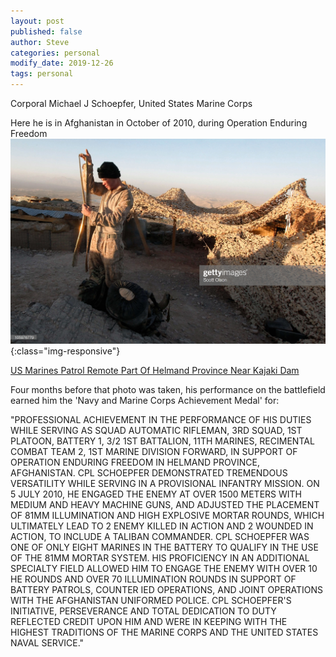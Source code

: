 ```yaml
---
layout: post
published: false
author: Steve
categories: personal
modify_date: 2019-12-26 
tags: personal
---
```

Corporal Michael J Schoepfer, United States Marine Corps  

Here he is in Afghanistan in October of 2010, during Operation Enduring Freedom![MJ](/img/MJ.jpg){:class="img-responsive"}

[US Marines Patrol Remote Part Of Helmand Province Near Kajaki Dam](https://www.gettyimages.com/detail/news-photo/marine-cpl-michael-schoepfer-of-staten-island-ny-with-india-news-photo/105976779)

Four months before that photo was taken, his performance on the battlefield earned him the 'Navy and Marine Corps Achievement Medal' for: 

"PROFESSIONAL ACHIEVEMENT IN THE PERFORMANCE OF HIS DUTIES WHILE SERVING AS SQUAD AUTOMATIC RIFLEMAN, 3RD SQUAD, 1ST PLATOON, BATTERY 1,  3/2 1ST BATTALION, 11TH MARINES, RECIMENTAL COMBAT TEAM 2, 1ST MARINE DIVISION FORWARD, IN SUPPORT OF OPERATION ENDURING FREEDOM IN HELMAND PROVINCE, AFGHANISTAN. 
CPL SCHOEPFER DEMONSTRATED TREMENDOUS VERSATILITY WHILE SERVING IN A PROVISIONAL INFANTRY MISSION. 
ON 5 JULY 2010, HE ENGAGED THE ENEMY AT OVER 1500 METERS WITH MEDIUM AND HEAVY MACHINE GUNS, AND ADJUSTED THE PLACEMENT OF 81MM ILLUMINATION AND HIGH EXPLOSIVE MORTAR ROUNDS, WHICH ULTIMATELY LEAD TO 2 ENEMY KILLED IN ACTION AND 2 WOUNDED IN ACTION, TO INCLUDE A TALIBAN COMMANDER.
CPL SCHOEPFER WAS ONE OF ONLY EIGHT MARINES IN THE BATTERY TO QUALIFY IN THE USE OF THE 81MM MORTAR SYSTEM.
HIS PROFICIENCY IN AN ADDITIONAL SPECIALTY FIELD ALLOWED HIM TO ENGAGE THE ENEMY WITH OVER 10 HE ROUNDS AND OVER 70 ILLUMINATION ROUNDS IN SUPPORT OF BATTERY PATROLS, COUNTER IED OPERATIONS, AND JOINT OPERATIONS WITH THE AFGHANISTAN UNIFORMED POLICE. 
CPL SCHOEPFER'S INITIATIVE, PERSEVERANCE AND TOTAL DEDICATION TO DUTY REFLECTED CREDIT UPON HIM AND WERE IN KEEPING WITH THE HIGHEST TRADITIONS OF THE MARINE CORPS AND THE UNITED STATES NAVAL SERVICE."
